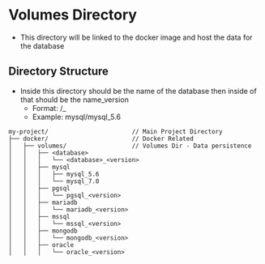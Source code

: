 # Volumes Directory
- This directory will be linked to the docker image and host the data for the database

## Directory Structure
  - Inside this directory should be the name of the database then inside of that should be the name_version
    - Format: <Database>/<Database>_<Version>
    - Example: mysql/mysql_5.6

```
my-project/                       // Main Project Directory
├── docker/                       // Docker Related
│   ├── volumes/                  // Volumes Dir - Data persistence
│   │   ├── <database>
│   │   │   └── <database>_<version>
│   │   ├── mysql
│   │   │   ├── mysql_5.6
│   │   │   └── mysql_7.0
│   │   ├── pgsql
│   │   │   └── pgsql_<version>
│   │   ├── mariadb
│   │   │   └── mariadb_<version>
│   │   ├── mssql
│   │   │   └── mssql_<version>
│   │   ├── mongodb
│   │   │   └── mongodb_<version>
│   │   ├── oracle
│   │   │   └── oracle_<version>
```
